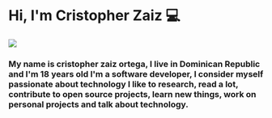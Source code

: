 
# Hi, I'm Cristopher Zaiz :computer: 
<img align="center" src="https://raw.githubusercontent.com/saadeghi/saadeghi/master/dino.gif"/>


### My name is cristopher zaiz ortega, I live in Dominican Republic and I'm 18 years old I'm a software developer, I consider myself passionate about technology I like to research, read a lot, contribute to open source projects, learn new things, work on personal projects and talk about technology.
